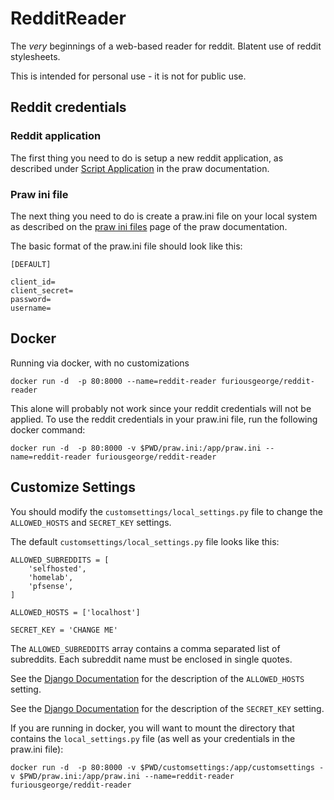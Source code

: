 # RedditReader

The *very* beginnings of a web-based reader for reddit.  Blatent use of reddit stylesheets.


This is intended for personal use - it is not for public use.

## Reddit credentials

### Reddit application

The first thing you need to do is setup a new reddit application, as described under [Script Application](http://praw.readthedocs.io/en/latest/getting_started/authentication.html#script-application) in the praw documentation.

### Praw ini file

The next thing you need to do is create a praw.ini file on your local system as described on the [praw ini files](http://praw.readthedocs.io/en/latest/getting_started/configuration/prawini.html) page of the praw documentation.

The basic format of the praw.ini file should look like this:

```
[DEFAULT]

client_id=
client_secret=
password=
username=

```

## Docker

Running via docker, with no customizations

```
docker run -d  -p 80:8000 --name=reddit-reader furiousgeorge/reddit-reader
```

This alone will probably not work since your reddit credentials will not be applied.  To use the reddit credentials in your praw.ini file, run the following docker command:

```
docker run -d  -p 80:8000 -v $PWD/praw.ini:/app/praw.ini --name=reddit-reader furiousgeorge/reddit-reader
```

## Customize Settings

You should modify the ```customsettings/local_settings.py``` file to change the ```ALLOWED_HOSTS``` and ```SECRET_KEY``` settings.

The default ```customsettings/local_settings.py``` file looks like this:

```
ALLOWED_SUBREDDITS = [
    'selfhosted',
    'homelab',
    'pfsense',
]

ALLOWED_HOSTS = ['localhost']

SECRET_KEY = 'CHANGE ME'
```

The ```ALLOWED_SUBREDDITS``` array contains a comma separated list of subreddits.  Each subreddit name must be enclosed in single quotes.

See the [Django Documentation](https://docs.djangoproject.com/en/3.0/ref/settings/#allowed-hosts) for the description of the ```ALLOWED_HOSTS``` setting.

See the [Django Documentation](https://docs.djangoproject.com/en/3.0/ref/settings/#secret-key) for the description of the ```SECRET_KEY``` setting.


If you are running in docker, you will want to mount the directory that contains the ```local_settings.py``` file (as well as your credentials in the praw.ini file):

```
docker run -d  -p 80:8000 -v $PWD/customsettings:/app/customsettings -v $PWD/praw.ini:/app/praw.ini --name=reddit-reader furiousgeorge/reddit-reader
```



